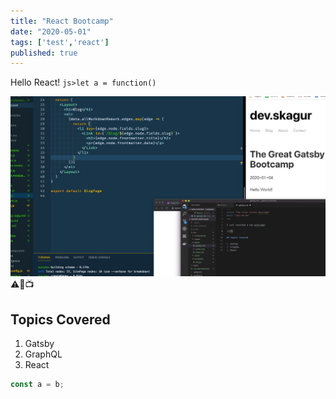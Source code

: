 ```yaml
---
title: "React Bootcamp"
date: "2020-05-01"
tags: ['test','react']
published: true
---
```


Hello React! `js>let a = function()`

![Screenshot](./image.jpg)
⚠️🚌📺
## Topics Covered
1. Gatsby
2. GraphQL
3. React

```js
const a = b;
```